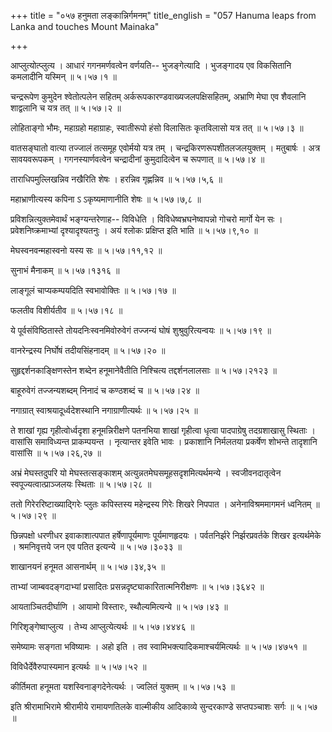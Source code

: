 +++
title = "०५७ हनुमता लङ्कान्निर्गमनम्"
title_english = "057 Hanuma leaps from Lanka and touches Mount Mainaka"

+++


आप्लुत्योत्प्लुत्य । आधारं गगनमर्णवत्वेन वर्णयति-- भुजङ्गेत्यादि ।
भुजङ्गादय एव विकसितानि कमलादीनि यस्मिन्  ॥  ५।५७।१  ॥   

  

चन्द्ररूपेण कुमुदेन श्वेतोत्पलेन सहितम् अर्करूपकारण्डवाख्यजलपक्षिसहितम्,
अभ्राणि मेघा एव शैवलानि शाद्वलानि च यत्र तत्  ॥  ५।५७।२  ॥   

  

लोहिताङ्गो भौमः, महाग्रहो महाग्राहः, स्वातीरूपो हंसो विलासितः कृतविलासो
यत्र तत्  ॥  ५।५७।३  ॥   

  

वातसङ्घातो वात्या तज्जालं तत्समूह एवोर्मयो यत्र तम् ।
चन्द्रकिरणरूपशीतलजलयुक्तम् । मतुबार्षः । अत्र सावयवरूपकम् ।
गगनस्यार्णवत्वेन चन्द्रादीनां कुमुदादित्वेन च रूपणात्  ॥  ५।५७।४  ॥   

  

ताराधिपमुल्लिखन्निव नखैरिति शेषः । हरन्निव गृह्णन्निव  ॥  ५।५७।५,६  ॥   

  

महाभ्राणीत्यस्य कपिना ऽ ऽकृष्यमाणानीति शेषः  ॥  ५।५७।७,८  ॥   

  

प्रविशन्नित्युक्तमेवार्थं भङ्ग्यन्तरेणाह-- विविधेति ।
विविधेष्वभ्रघनेष्वापन्नो गोचरो मार्गो येन सः । प्रवेशनिष्क्रमाभ्यां
दृश्यादृश्यतनुः । अयं श्लोकः प्रक्षिप्त इति भाति  ॥  ५।५७।९,१०  ॥   

  

मेघस्वनवन्महास्वनो यस्य सः  ॥  ५।५७।११,१२  ॥   

  

सुनाभं मैनाकम्  ॥  ५।५७।१३१६  ॥   

  

लाङ्गूलं चाप्यकम्पयदिति स्वभावोक्तिः  ॥  ५।५७।१७  ॥   

  

फलतीव विशीर्यतीव  ॥  ५।५७।१८  ॥   

  

ये पूर्वसंविष्ठितास्ते तोयदनिःस्वनमिवोरुवेगं तज्जन्यं घोषं
शुश्रुवुरित्यन्वयः  ॥  ५।५७।१९  ॥   

  

वानरेन्द्रस्य निर्घोषं तदीयसिंहनादम्  ॥  ५।५७।२०  ॥   

  

सुहृद्दर्शनकाङ्क्षिणस्तेन शब्देन हनूमानेवैतीति निश्चित्य तद्दर्शनलालसाः
 ॥  ५।५७।२१२३  ॥   

  

बाहूरुवेगं तज्जन्यशब्दम् निनादं च कण्ठशब्दं च  ॥  ५।५७।२४  ॥   

  

नगाग्रात् स्वाश्रयादूर्ध्वदेशस्थानि नगाग्राणीत्यर्थः  ॥  ५।५७।२५  ॥   

  

ते शाखां गृह्य गृहीत्वोर्ध्वदृशा हनूमन्निरीक्षणे पतनभिया शाखां गृहीत्वा
धृत्वा पादपाग्रेषु तदग्रशाखासु स्थिताः । वासांसि समाविध्यन्त
प्राकम्पयन्त । नृत्यान्तर इवेति भावः । प्रकाशानि निर्मलतया प्रकर्षेण
शोभन्ते तादृशानि वासांसि  ॥  ५।५७।२६,२७  ॥   

  

अभ्रं मेघस्तदुपरि यो मेघस्तत्सङ्काशम् अत्युन्नतमेघसमूहसदृशमित्यर्थमन्ये
। स्वजीवनदातृत्वेन स्वपूज्यत्वात्प्राञ्जलयः स्थिताः  ॥  ५।५७।२८  ॥   

  

ततो गिरेररिष्टाख्याद्गिरेः प्लुतः कपिस्तस्य महेन्द्रस्य गिरेः शिखरे
निपपात । अनेनाविश्रममागमनं ध्वनितम्  ॥  ५।५७।२९  ॥   

  

छिन्नपक्षो धरणीधर इवाकाशात्पपात हर्षेणापूर्यमाणः पूर्यमाणहृदयः ।
पर्वतनिर्झरे निर्झरप्रवर्तके शिखर इत्यर्थमेके । श्रमनिवृत्तये जन एव पतित
इत्यन्ये  ॥  ५।५७।३०३३  ॥   

  

शाखानयनं हनूमत आसनार्थम्  ॥  ५।५७।३४,३५  ॥   

  

ताभ्यां जाम्बवदङ्गदाभ्यां प्रसादितः प्रसन्नदृष्ट्याकारितात्मनिरीक्षणः  ॥ 
५।५७।३६४२  ॥   

  

आयताञ्चितदीर्घाणि । आयामो विस्तारः, स्थौल्यमित्यन्ये  ॥  ५।५७।४३  ॥   

  

गिरिशृङ्गेष्वाप्लुत्य । तेभ्य आप्लुत्येत्यर्थः  ॥  ५।५७।४४४६  ॥   

  

समेष्यामः सङ्गता भविष्यामः । अहो इति । तव
स्वामिभक्त्यादिकमाश्चर्यमित्यर्थः  ॥  ५।५७।४७५१  ॥   

  

विविधैर्देवैरुपास्यमान इत्यर्थः  ॥  ५।५७।५२  ॥   

  

कीर्तिमता हनूमता यशस्विनाङ्गदेनेत्यर्थः । ज्वलितं युक्तम्  ॥  ५।५७।५३
 ॥   

  

इति श्रीरामाभिरामे श्रीरामीये रामायणतिलके वाल्मीकीय आदिकाव्ये
सुन्दरकाण्डे सप्तपञ्चाशः सर्गः  ॥  ५।५७  ॥   

  


